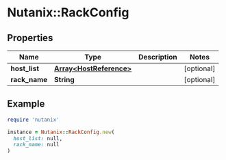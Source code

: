 # Nutanix::RackConfig

## Properties

| Name | Type | Description | Notes |
| ---- | ---- | ----------- | ----- |
| **host_list** | [**Array&lt;HostReference&gt;**](HostReference.md) |  | [optional] |
| **rack_name** | **String** |  | [optional] |

## Example

```ruby
require 'nutanix'

instance = Nutanix::RackConfig.new(
  host_list: null,
  rack_name: null
)
```

